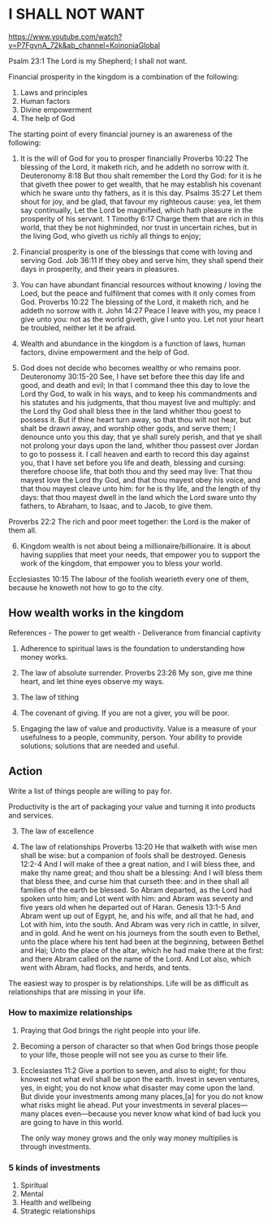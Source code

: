 # I SHALL NOT WANT 
https://www.youtube.com/watch?v=P7FgvnA_72k&ab_channel=KoinoniaGlobal

Psalm 23:1 The Lord is my Shepherd; I shall not want.

Financial prosperity in the kingdom is a combination of the following:
1. Laws and principles
2. Human factors
3. Divine empowerment
4. The help of God

The starting point of every financial journey is an awareness of the following:
1. It is the will of God for you to prosper financially
  Proverbs 10:22 The blessing of the Lord, it maketh rich, and he addeth no sorrow with it.
  Deuteronomy 8:18 But thou shalt remember the Lord thy God: for it is he that giveth thee power to get wealth, that he may establish his covenant which he sware unto thy fathers, as it is this day.
  Psalms 35:27 Let them shout for joy, and be glad, that favour my righteous cause: yea, let them say continually, Let the Lord be magnified, which hath pleasure in the prosperity of his servant.
  1 Timothy 6:17 Charge them that are rich in this world, that they be not highminded, nor trust in uncertain riches, but in the living God, who giveth us richly all things to enjoy;

2. Financial prosperity is one of the blessings that come with loving and serving God.
  Job 36:11 If they obey and serve him, they shall spend their days in prosperity, and their years in pleasures.

3. You can have abundant financial resources without knowing / loving the Loed, but the peace and fulfilment that comes with it only comes from God.
  Proverbs 10:22 The blessing of the Lord, it maketh rich, and he addeth no sorrow with it.
  John 14:27 Peace I leave with you, my peace I give unto you: not as the world giveth, give I unto you. Let not your heart be troubled, neither let it be afraid.

4. Wealth and abundance in the kingdom is a function of laws, human factors, divine empowerment and the help of God.

5. God does not decide who becomes wealthy or who remains poor.
  Deuteronomy 30:15-20 See, I have set before thee this day life and good, and death and evil;
  In that I command thee this day to love the Lord thy God, to walk in his ways, and to keep his commandments and his statutes and his judgments, that thou mayest live and multiply: and the Lord thy God shall bless thee in the land whither thou goest to possess it.
  But if thine heart turn away, so that thou wilt not hear, but shalt be drawn away, and worship other gods, and serve them;
  I denounce unto you this day, that ye shall surely perish, and that ye shall not prolong your days upon the land, whither thou passest over Jordan to go to possess it.
  I call heaven and earth to record this day against you, that I have set before you life and death, blessing and cursing: therefore choose life, that both thou and thy seed may live:
  That thou mayest love the Lord thy God, and that thou mayest obey his voice, and that thou mayest cleave unto him: for he is thy life, and the length of thy days: that thou mayest dwell in the land which the Lord sware unto thy fathers, to Abraham, to Isaac, and to Jacob, to give them.

  Proverbs 22:2 The rich and poor meet together: the Lord is the maker of them all.

6. Kingdom wealth is not about being a millionaire/billionaire. It is about having supplies that meet your needs, that empower you to support the work of the kingdom, that empower you to bless your world.

Ecclesiastes 10:15 The labour of the foolish wearieth every one of them, because he knoweth not how to go to the city.

## How wealth works in the kingdom
References - The power to get wealth
           - Deliverance from financial captivity

1. Adherence to spiritual laws is the foundation to understanding how money works.
  1. The law of absolute surrender.
    Proverbs 23:26 My son, give me thine heart, and let thine eyes observe my ways.
  2. The law of tithing
  3. The covenant of giving. If you are not a giver, you will be poor.

2. Engaging the law of value and productivity.
  Value is a measure of your usefulness to a people, community, person.
  Your ability to provide solutions; solutions that are needed and useful.

  ## Action
  Write a list of things people are willing to pay for.

  Productivity is the art of packaging your value and turning it into products and services.

3. The law of excellence

4. The law of relationships
  Proverbs 13:20 He that walketh with wise men shall be wise: but a companion of fools shall be destroyed.
  Genesis 12:2-4 And I will make of thee a great nation, and I will bless thee, and make thy name great; and thou shalt be a blessing:
  And I will bless them that bless thee, and curse him that curseth thee: and in thee shall all families of the earth be blessed.
  So Abram departed, as the Lord had spoken unto him; and Lot went with him: and Abram was seventy and five years old when he departed out of Haran.
  Genesis 13:1-5 And Abram went up out of Egypt, he, and his wife, and all that he had, and Lot with him, into the south.
  And Abram was very rich in cattle, in silver, and in gold.
  And he went on his journeys from the south even to Bethel, unto the place where his tent had been at the beginning, between Bethel and Hai;
  Unto the place of the altar, which he had make there at the first: and there Abram called on the name of the Lord.
  And Lot also, which went with Abram, had flocks, and herds, and tents.

  The easiest way to prosper is by relationships.
  Life will be as difficult as relationships that are missing in your life.

  ### How to maximize relationships
  1. Praying that God brings the right people into your life.
  2. Becoming a person of character so that when God brings those people to your life, those people will not see you as curse to their life.

5. Ecclesiastes 11:2 Give a portion to seven, and also to eight; for thou knowest not what evil shall be upon the earth.
   Invest in seven ventures, yes, in eight; you do not know what disaster may come upon the land.
   But divide your investments among many places,[a] for you do not know what risks might lie ahead.
   Put your investments in several places—many places even—because you never know what kind of bad luck you are going to have in this world.

   The only way money grows and the only way money multiplies is through investments.

### 5 kinds of investments
1. Spiritual
2. Mental
3. Health and wellbeing
4. Strategic relationships
